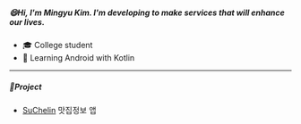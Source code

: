 ##### 😄Hi, I'm Mingyu Kim. I'm developing to make services that will enhance our lives.

* 🎓 College student
* 🌱 Learning Android with Kotlin

----


##### 🔭Project

 - [SuChelin](https://github.com/kimmandoo/SuChelin) 맛집정보 앱 

  
<!--
**mingyuk99/mingyuk99** is a ✨ _special_ ✨ repository because its `README.md` (this file) appears on your GitHub profile.

Here are some ideas to get you started:

- 🔭 I’m currently working on ...
- 🌱 I’m currently learning ...
- 👯 I’m looking to collaborate on ...
- 🤔 I’m looking for help with ...
- 💬 Ask me about ...
- 📫 How to reach me: ...
- 😄 Pronouns: ...
- ⚡ Fun fact: ...
-->
